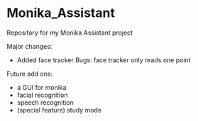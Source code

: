 # Monika_Assistant
Repository for my Monika Assistant project

Major changes:
  - Added face tracker
Bugs:
face tracker only reads one point

Future add ons:
  - a GUI for monika
  - facial recognition
  - speech recognition
  - (special feature) study mode
